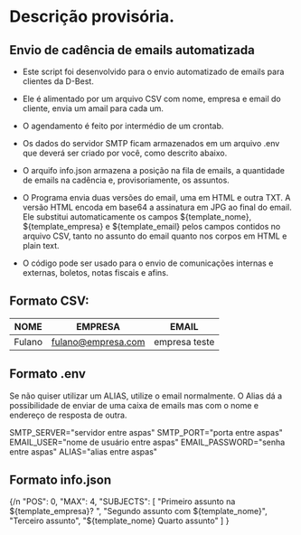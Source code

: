 # Descrição provisória.

## Envio de cadência de emails automatizada

- Este script foi desenvolvido para o envio automatizado de emails para clientes da D-Best.
 
- Ele é alimentado por um arquivo CSV com nome, empresa e email do cliente, envia um amail para cada um.

- O agendamento é feito por intermédio de um crontab.

- Os dados do servidor SMTP ficam armazenados em um arquivo .env que deverá ser criado por você, como descrito abaixo.

- O arquifo info.json armazena a posição na fila de emails, a quantidade de emails na cadência e, provisoriamente, os assuntos.
- O Programa envia duas versões do email, uma em HTML e outra TXT. A versão HTML encoda em base64 a assinatura em JPG ao final do email.
  Ele substitui automaticamente os campos ${template_nome}, ${template_empresa} e ${template_email} pelos campos contidos no arquivo CSV,
  tanto no assunto do email quanto nos corpos em HTML e plain text.

- O código pode ser usado para o envio de comunicações internas e externas, boletos, notas fiscais e afins.


## Formato CSV:

|NOME|EMPRESA|EMAIL|
|------|--------|--------|
| Fulano | fulano@empresa.com | empresa teste |

## Formato .env

Se não quiser utilizar um ALIAS, utilize o email normalmente. O Alias dá a possibilidade 
de enviar de uma caixa de emails mas com o nome e endereço de resposta de outra.

SMTP_SERVER="servidor entre aspas"
SMTP_PORT="porta entre aspas"
EMAIL_USER="nome de usuário entre aspas"
EMAIL_PASSWORD="senha entre aspas"
ALIAS="alias entre aspas"

## Formato info.json

{/n
  "POS": 0,
  "MAX": 4,
  "SUBJECTS": [
    "Primeiro assunto na  ${template_empresa}? ",
    "Segundo assunto com ${template_nome}",
    "Terceiro assunto",
    "${template_nome} Quarto assunto"
  ]
}
